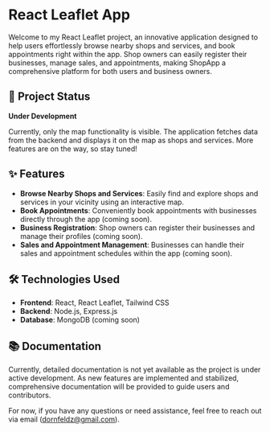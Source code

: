 # React Leaflet App

Welcome to my React Leaflet project, an innovative application designed to help users effortlessly browse nearby shops and services, and book appointments right within the app. Shop owners can easily register their businesses, manage sales, and appointments, making ShopApp a comprehensive platform for both users and business owners.

## 🚧 Project Status

**Under Development**

Currently, only the map functionality is visible. The application fetches data from the backend and displays it on the map as shops and services. More features are on the way, so stay tuned!

## ✨ Features

- **Browse Nearby Shops and Services**: Easily find and explore shops and services in your vicinity using an interactive map.
- **Book Appointments**: Conveniently book appointments with businesses directly through the app (coming soon).
- **Business Registration**: Shop owners can register their businesses and manage their profiles (coming soon).
- **Sales and Appointment Management**: Businesses can handle their sales and appointment schedules within the app (coming soon).

## 🛠️ Technologies Used

- **Frontend**: React, React Leaflet, Tailwind CSS
- **Backend**: Node.js, Express.js
- **Database**: MongoDB (coming soon)

## 📚 Documentation

Currently, detailed documentation is not yet available as the project is under active development. As new features are implemented and stabilized, comprehensive documentation will be provided to guide users and contributors.

For now, if you have any questions or need assistance, feel free to reach out via email (dornfeldz@gmail.com).
